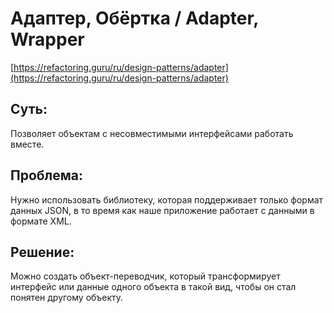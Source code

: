 # Адаптер, Обёртка / Adapter, Wrapper
[https://refactoring.guru/ru/design-patterns/adapter](https://refactoring.guru/ru/design-patterns/adapter)

## Суть:

Позволяет объектам с несовместимыми интерфейсами работать вместе.

## Проблема:

Нужно использовать библиотеку, которая поддерживает только формат данных JSON, в то время как наше приложение работает с данными в формате XML.

## Решение:

Можно создать объект-переводчик, который трансформирует интерфейс или данные одного объекта в такой вид, чтобы он стал понятен другому объекту.